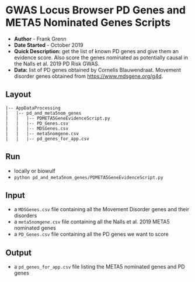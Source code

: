 # GWAS Locus Browser PD Genes and META5 Nominated Genes Scripts
- **Author** - Frank Grenn
- **Date Started** - October 2019
- **Quick Description:** get the list of known PD genes and give them an evidence score. Also score the genes nominated as potentially causal in the Nalls et al. 2019 PD Risk GWAS. 
- **Data:** 
list of PD genes obtained by Cornelis Blauwendraat. Movement disorder genes obtained from https://www.mdsgene.org/g4d.

## Layout
```
|-- AppDataProcessing
|   |-- pd_and_meta5nom_genes
|   |   |-- PDMETA5GeneEvidenceScript.py
|   |   |-- PD_Genes.csv
|   |   |-- MDSGenes.csv
|   |   |-- meta5nomgene.csv
|   |   |-- pd_genes_for_app.csv
```

## Run
* locally or biowulf 
* `python pd_and_meta5nom_genes/PDMETA5GeneEvidenceScript.py`

## Input
* a `MDSGenes.csv` file containing all the Movement Disorder genes and their disorders
* a `meta5nomgene.csv` file containing all the Nalls et al. 2019 META5 nominated genes
* a `PD_Genes.csv` file containing all the PD genes we want to score

## Output
* a `pd_genes_for_app.csv` file listing the META5 nominated genes and PD genes